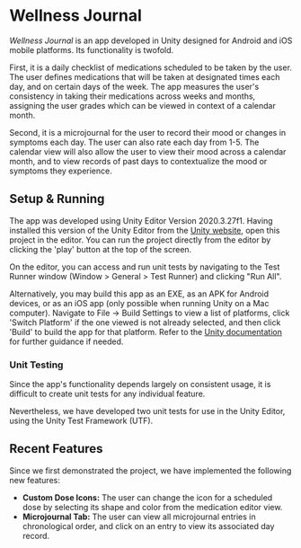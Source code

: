 # Wellness Journal

*Wellness Journal* is an app developed in Unity designed for Android and iOS mobile platforms. Its functionality is twofold.

First, it is a daily checklist of medications scheduled to be taken by the user. The user defines medications that will be taken at designated times each day, and on certain days of the week. The app measures the user's consistency in taking their medications across weeks and months, assigning the user grades which can be viewed in context of a calendar month.

Second, it is a microjournal for the user to record their mood or changes in symptoms each day. The user can also rate each day from 1-5. The calendar view will also allow the user to view their mood across a calendar month, and to view records of past days to contextualize the mood or symptoms they experience.

## Setup & Running

The app was developed using Unity Editor Version 2020.3.27f1. Having installed this version of the Unity Editor from the [Unity website](https://unity3d.com/get-unity/download), open this project in the editor. You can run the project directly from the editor by clicking the 'play' button at the top of the screen.

On the editor, you can access and run unit tests by navigating to the Test Runner window (Window > General > Test Runner) and clicking "Run All".

Alternatively, you may build this app as an EXE, as an APK for Android devices, or as an iOS app (only possible when running Unity on a Mac computer). Navigate to File -> Build Settings to view a list of platforms, click 'Switch Platform' if the one viewed is not already selected, and then click 'Build' to build the app for that platform. Refer to the [Unity documentation](https://docs.unity3d.com/Manual/BuildSettings.html) for further guidance if needed.

### Unit Testing

Since the app's functionality depends largely on consistent usage, it is difficult to create unit tests for any individual feature.

Nevertheless, we have developed two unit tests for use in the Unity Editor, using the Unity Test Framework (UTF).

## Recent Features

Since we first demonstrated the project, we have implemented the following new features:

- **Custom Dose Icons:** The user can change the icon for a scheduled dose by selecting its shape and color from the medication editor view.
- **Microjournal Tab:** The user can view all microjournal entries in chronological order, and click on an entry to view its associated day record.
